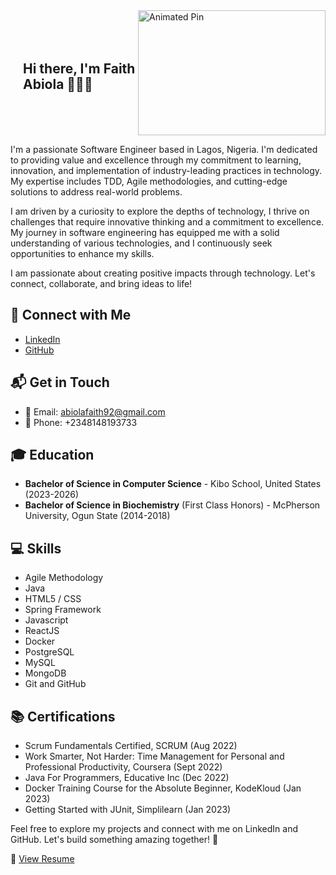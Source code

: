 

<!--
**FaithAbiola/FaithAbiola** is a ✨ _special_ ✨ repository because its `README.md` (this file) appears on your GitHub profile.

Here are some ideas to get you started:

- 🔭 I’m currently working on ...
- 🌱 I’m currently learning ...
- 👯 I’m looking to collaborate on ...
- 🤔 I’m looking for help with ...
- 💬 Ask me about ...
- 📫 How to reach me: ...
- 😄 Pronouns: ...
- ⚡ Fun fact: ...
-->

<div style="display: flex; align-items: center;">
  <div style="margin-left: 20px;">
    <h2>Hi there, I'm Faith Abiola 👩🏽‍💻</h2>
  </div>
   <div>
    <img src="https://cdn.dribbble.com/users/1047273/screenshots/6515762/01-pinssm.gif" alt="Animated Pin" width="300" height="200">
  </div>
</div>


I'm a passionate Software Engineer based in Lagos, Nigeria. I'm dedicated to providing value and excellence through my commitment to learning, innovation, and implementation of industry-leading practices in technology. My expertise includes TDD, Agile methodologies, and cutting-edge solutions to address real-world problems. 

I am driven by a curiosity to explore the depths of technology, I thrive on challenges that require innovative thinking and a commitment to excellence. My journey in software engineering has equipped me with a solid understanding of various technologies, and I continuously seek opportunities to enhance my skills.

I am passionate about creating positive impacts through technology. Let's connect, collaborate, and bring ideas to life! 

<!--![Animated Pin](https://cdn.dribbble.com/users/1047273/screenshots/6515762/01-pinssm.gif) -->

## 🔗 Connect with Me

- [LinkedIn](https://www.linkedin.com/in/faithabiola/)
- [GitHub](https://github.com/FaithAbiola)

## 📬 Get in Touch

- 📧 Email: abiolafaith92@gmail.com
- 📱 Phone: +2348148193733

## 🎓 Education

- **Bachelor of Science in Computer Science** - Kibo School, United States (2023-2026)
- **Bachelor of Science in Biochemistry** (First Class Honors) - McPherson University, Ogun State (2014-2018)

## 💻 Skills

- Agile Methodology
- Java
- HTML5 / CSS
- Spring Framework
- Javascript
- ReactJS
- Docker
- PostgreSQL
- MySQL
- MongoDB
- Git and GitHub

## 📚 Certifications

- Scrum Fundamentals Certified, SCRUM (Aug 2022)
- Work Smarter, Not Harder: Time Management for Personal and Professional Productivity, Coursera (Sept 2022)
- Java For Programmers, Educative Inc (Dec 2022)
- Docker Training Course for the Absolute Beginner, KodeKloud (Jan 2023)
- Getting Started with JUnit, Simplilearn (Jan 2023)

Feel free to explore my projects and connect with me on LinkedIn and GitHub. Let's build something amazing together! 🚀

📄 [View Resume](https://docs.google.com/document/d/1x6Etl7KqdimzWK3D7v7E-dBC924F5HNvlr1FpbEY3ik/edit?usp=sharing)

